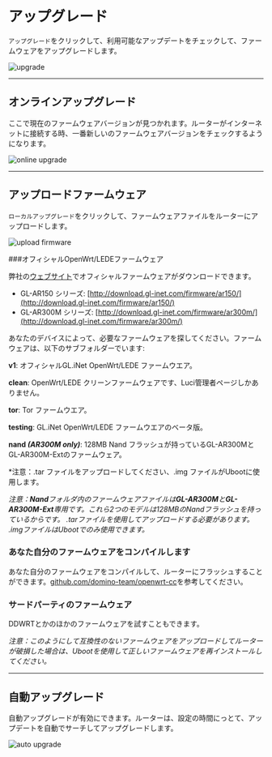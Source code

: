# アップグレード

`アップグレード`をクリックして、利用可能なアップデートをチェックして、ファームウェアをアップグレードします。

![upgrade](https://static.gl-inet.com/docs/jp/3/setup/nanoルーター/アップグレード/アップグレード.png)



---

## オンラインアップグレード

ここで現在のファームウェアバージョンが見つかれます。ルーターがインターネットに接続する時、一番新しいのファームウェアバージョンをチェックするようになります。

![online upgrade](https://static.gl-inet.com/docs/jp/3/setup/nanoルーター/アップグレード/オンラインアップグレード.png)



---

## アップロードファームウェア

`ローカルアップグレード`をクリックして、ファームウェアファイルをルーターにアップロードします。

![upload firmware](https://static.gl-inet.com/docs/jp/3/setup/nanoルーター/アップグレード/ローカルアップグレード.png)



###オフィシャルOpenWrt/LEDEファームウェア

弊社の[ウェブサイト](http://download.gl-inet.com/firmware/)でオフィシャルファームウェアがダウンロードできます。

- GL-AR150 シリーズ: [http://download.gl-inet.com/firmware/ar150/](http://download.gl-inet.com/firmware/ar150/)
- GL-AR300M シリーズ: [http://download.gl-inet.com/firmware/ar300m/](http://download.gl-inet.com/firmware/ar300m/)

あなたのデバイスによって、必要なファームウェアを探してください。ファームウェアは、以下のサブフォルダーでいます:

**v1**: オフィシャルGL.iNet OpenWrt/LEDE ファームウエア。

**clean**: OpenWrt/LEDE クリーンファームウェアです、Luci管理者ページしかありません。

**tor**: Tor ファームウエア。

**testing**: GL.iNet OpenWrt/LEDE ファームウエアのベータ版。

**nand *(AR300M only)***: 128MB Nand フラッシュが持っているGL-AR300MとGL-AR300M-Extのファームウェア。

*注意：.tar ファイルをアップロードしてください、.img ファイルがUbootに使用します。

*注意：**Nand**フォルダ内のファームウェアファイルは**GL-AR300M**と**GL-AR300M-Ext**専用です。これら2つのモデルは128MBのNandフラッシュを持っているからです。 .tarファイルを使用してアップロードする必要があります。 .imgファイルはUbootでのみ使用できます。*



### あなた自分のファームウェアをコンパイルします

あなた自分のファームウェアをコンパイルして、ルーターにフラッシュすることができます。[github.com/domino-team/openwrt-cc](https://github.com/domino-team/openwrt-cc)を参考してください。



### サードパーティのファームウェア

DDWRTとかのほかのファームウェアを試すこともできます。



*注意：このようにして互換性のないファームウェアをアップロードしてルーターが破損した場合は、Ubootを使用して正しいファームウェアを再インストールしてください。*



---

## 自動アップグレード

自動アップグレードが有効にできます。ルーターは、設定の時間にっとて、アップデートを自動でサーチしてアップグレードします。

![auto upgrade](https://static.gl-inet.com/docs/jp/3/setup/nanoルーター/アップグレード/自動アップグレード.png)
